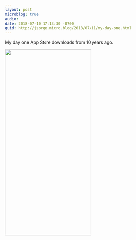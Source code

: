 ```yaml
---
layout: post
microblog: true
audio: 
date: 2018-07-10 17:13:30 -0700
guid: http://jsorge.micro.blog/2018/07/11/my-day-one.html
---
```

My day one App Store downloads from 10 years ago.

<img src="http://mb.jsorge.net/uploads/2018/06949fbb10.jpg" width="277" height="600" />
